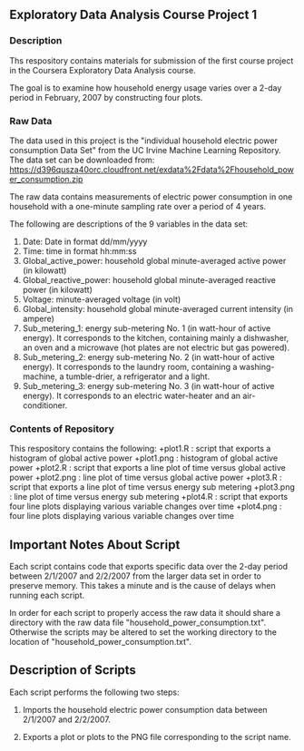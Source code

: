## Exploratory Data Analysis Course Project 1

### Description

Ths respository contains materials for submission of the first course project in the Coursera Exploratory Data Analysis course.

The goal is to examine how household energy usage varies over a 2-day period in February, 2007 by constructing four plots.

### Raw Data

The data used in this project is the "individual household electric power consumption Data Set" from the UC Irvine Machine Learning Repository. The data set can be downloaded from:  https://d396qusza40orc.cloudfront.net/exdata%2Fdata%2Fhousehold_power_consumption.zip

The raw data contains measurements of electric power consumption in one household with a one-minute sampling rate over a period of 4 years.

The following are descriptions of the 9 variables in the data set:

1. Date: Date in format dd/mm/yyyy
2. Time: time in format hh:mm:ss
3. Global_active_power: household global minute-averaged active power (in kilowatt)
4. Global_reactive_power: household global minute-averaged reactive power (in kilowatt)
5. Voltage: minute-averaged voltage (in volt)
6. Global_intensity: household global minute-averaged current intensity (in ampere)
7. Sub_metering_1: energy sub-metering No. 1 (in watt-hour of active energy). It corresponds to the kitchen, containing mainly a dishwasher, an oven and a microwave (hot plates are not electric but gas powered).
8. Sub_metering_2: energy sub-metering No. 2 (in watt-hour of active energy). It corresponds to the laundry room, containing a washing-machine, a tumble-drier, a refrigerator and a light.
9. Sub_metering_3: energy sub-metering No. 3 (in watt-hour of active energy). It corresponds to an electric water-heater and an air-conditioner.

### Contents of Repository

This respository contains the following:
+plot1.R : script that exports a histogram of global active power
+plot1.png : histogram of global active power
+plot2.R : script that exports a line plot of time versus global active power
+plot2.png : line plot of time versus global active power
+plot3.R : script that exports a line plot of time versus energy sub metering
+plot3.png : line plot of time versus energy sub metering
+plot4.R : script that exports four line plots displaying various variable changes over time
+plot4.png : four line plots displaying various variable changes over time

## Important Notes About Script
Each script contains code that exports specific data over the 2-day period between 2/1/2007 and 2/2/2007 from the larger data set in order to preserve memory. This takes a minute and is the cause of delays when running each script.

In order for each script to properly access the raw data it should share a directory with the raw data file "household_power_consumption.txt". Otherwise the scripts may be altered to set the working directory to the location of "household_power_consumption.txt".

## Description of Scripts
Each script performs the following two steps:

1. Imports the household electric power consumption data between 2/1/2007 and 2/2/2007.

2. Exports a plot or plots to the PNG file corresponding to the script name.
